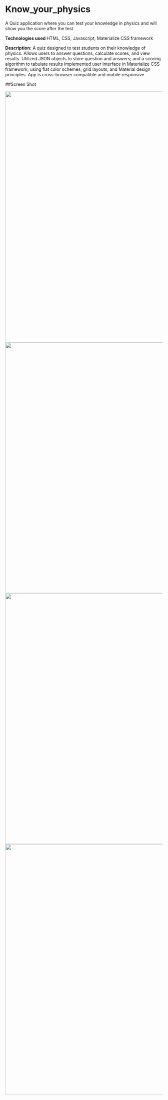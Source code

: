 # Know_your_physics
A Quiz application where you can test your knowledge in physics and will show you the score after the test

<b> Technologies used </b> HTML, CSS, Javascript, Materialize CSS framework


<b>Description:</b> A quiz designed to test students on their knowledge of physics.
Allows users to answer questions, calculate scores, and view results.
Utilized JSON objects to store question and answers; and a scoring algorithm to tabulate results
Implemented user interface in Materialize CSS framework; using flat color schemes, grid layouts, and Material design principles. App is cross-browser compatible and mobile responsive

##Screen Shot

<img src="screenshots/Screenshot-1.png" width="800">
<img src="screenshots/Screenshot-2.png" width="800">
<img src="screenshots/Screenshot-3.png" width="800">
<img src="screenshots/Screenshot-4.png" width="800">
